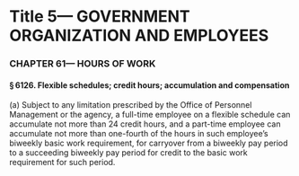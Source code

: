 
# Title 5— GOVERNMENT ORGANIZATION AND EMPLOYEES
### CHAPTER 61— HOURS OF WORK
#### § 6126. Flexible schedules; credit hours; accumulation and compensation

(a) Subject to any limitation prescribed by the Office of Personnel Management or the agency, a full-time employee on a flexible schedule can accumulate not more than 24 credit hours, and a part-time employee can accumulate not more than one-fourth of the hours in such employee’s biweekly basic work requirement, for carryover from a biweekly pay period to a succeeding biweekly pay period for credit to the basic work requirement for such period.
